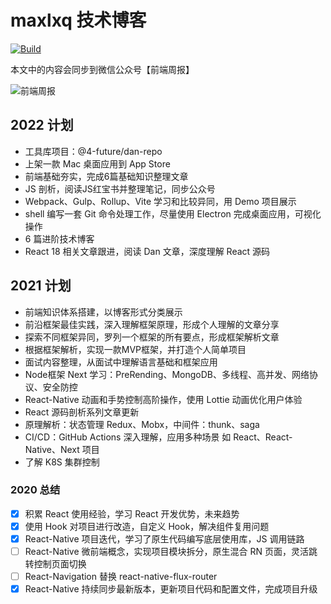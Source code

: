# maxlxq 技术博客

[![Build](https://img.shields.io/github/workflow/status/maxlxq/maxlxq.github.io/CI/master?color=brightgreen)](https://github.com/maxlxq/maxlxq.github.io/actions)

本文中的内容会同步到微信公众号【前端周报】

![前端周报](https://skr.oss-cn-beijing.aliyuncs.com/blog/search_qrcode_dan.png)

## 2022 计划
- 工具库项目：@4-future/dan-repo
- 上架一款 Mac 桌面应用到 App Store
- 前端基础夯实，完成6篇基础知识整理文章
- JS 剖析，阅读JS红宝书并整理笔记，同步公众号
- Webpack、Gulp、Rollup、Vite 学习和比较异同，用 Demo 项目展示
- shell 编写一套 Git 命令处理工作，尽量使用 Electron 完成桌面应用，可视化操作
- 6 篇进阶技术博客
- React 18 相关文章跟进，阅读 Dan 文章，深度理解 React 源码

## 2021 计划
- 前端知识体系搭建，以博客形式分类展示
- 前沿框架最佳实践，深入理解框架原理，形成个人理解的文章分享
- 探索不同框架异同，罗列一个框架的所有要点，形成框架解析文章
- 根据框架解析，实现一款MVP框架，并打造个人简单项目
- 面试内容整理，从面试中理解语言基础和框架应用
- Node框架 Next 学习：PreRending、MongoDB、多线程、高并发、网络协议、安全防控
- React-Native 动画和手势控制高阶操作，使用 Lottie 动画优化用户体验
- React 源码剖析系列文章更新
- 原理解析：状态管理 Redux、Mobx，中间件：thunk、saga
- CI/CD：GitHub Actions 深入理解，应用多种场景 如 React、React-Native、Next 项目
- 了解 K8S 集群控制

### 2020 总结
- [x] 积累 React 使用经验，学习 React 开发优势，未来趋势
- [x] 使用 Hook 对项目进行改造，自定义 Hook，解决组件复用问题
- [x] React-Native 项目迭代，学习了原生代码编写底层使用库，JS 调用链路
- [ ] React-Native 微前端概念，实现项目模块拆分，原生混合 RN 页面，灵活跳转控制页面切换
- [ ] React-Navigation 替换 react-native-flux-router
- [x] React-Native 持续同步最新版本，更新项目代码和配置文件，完成项目升级

